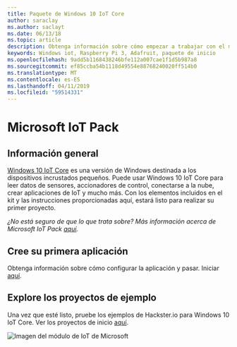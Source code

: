 ```yaml
---
title: Paquete de Windows 10 IoT Core
author: saraclay
ms.author: saclayt
ms.date: 06/13/18
ms.topic: article
description: Obtenga información sobre cómo empezar a trabajar con el módulo de IoT de Microsoft.
keywords: Windows iot, Raspberry Pi 3, Adafruit, paquete de inicio
ms.openlocfilehash: 9add5b1168438246bfe112a007cae1f1d5b987a8
ms.sourcegitcommit: ef85ccba54b1118d49554e88768240020ff514b0
ms.translationtype: MT
ms.contentlocale: es-ES
ms.lasthandoff: 04/11/2019
ms.locfileid: "59514331"
---
```

# <a name="microsoft-iot-pack"></a>Microsoft IoT Pack

## <a name="overview"></a>Información general
[Windows 10 IoT Core](../windows-iot-core.md) es una versión de Windows destinada a los dispositivos incrustados pequeños. Puede usar Windows 10 IoT Core para leer datos de sensores, accionadores de control, conectarse a la nube, crear aplicaciones de IoT y mucho más. Con los elementos incluidos en el kit y las instrucciones proporcionadas aquí, estará listo para realizar su primer proyecto.

_¿No está seguro de que lo que trata sobre? Más información acerca de Microsoft IoT Pack [aquí](https://www.adafruit.com/windows10iotpi2)._

## <a name="build-your-first-app"></a>Cree su primera aplicación

Obtenga información sobre cómo configurar la aplicación y pasar. Iniciar [aquí](https://docs.microsoft.com/en-us/windows/iot-core/tutorials/quickstarter/devicesetup#using-the-iot-dashboard-raspberry-pi-minnowboard-nxp).

## <a name="explore-sample-projects"></a>Explore los proyectos de ejemplo

Una vez que esté listo, pruebe los ejemplos de Hackster.io para Windows 10 IoT Core. Ver los proyectos de inicio [aquí](https://github.com/ms-iot/adafruitsample/blob/master/README.md).

![Imagen del módulo de IoT de Microsoft](../media/adafruitkit/pack.jpg)
